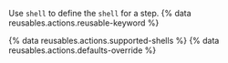 Use `shell` to define the `shell` for a step. {% data reusables.actions.reusable-keyword %}

{% data reusables.actions.supported-shells %}
{% data reusables.actions.defaults-override %}
